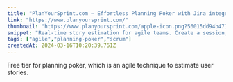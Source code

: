 ```yaml
---
title: "PlanYourSprint.com – Effortless Planning Poker with Jira integration"
link: "https://www.planyoursprint.com/"
thumbnail: "https://www.planyoursprint.com/apple-icon.png?56015dd94b471cee"
snippet: "Real-time story estimation for agile teams. Create a session, bring your tickets from Jira or add them manually and invite your team in just a few clicks."
tags: ["agile","planning-poker","scrum"]
createdAt: 2024-03-16T10:20:39.761Z
---
```

Free tier for planning poker, which is an agile technique to estimate user stories.

